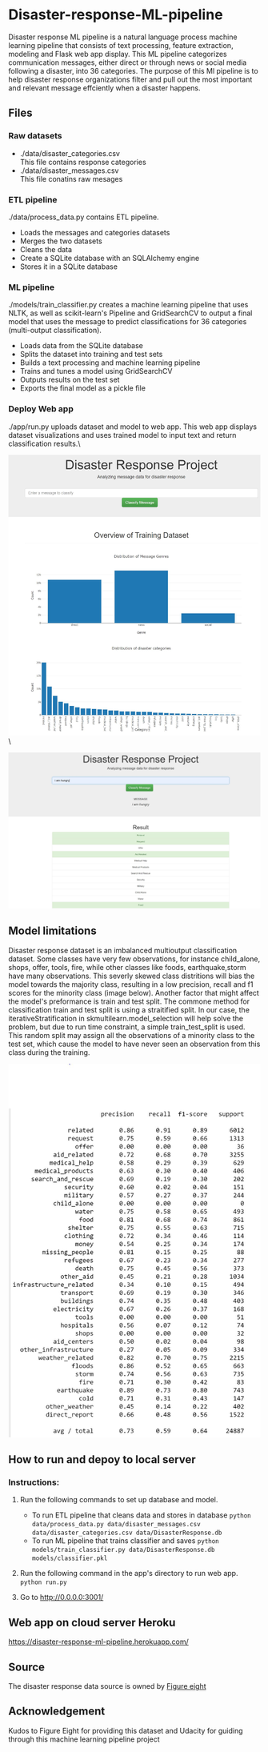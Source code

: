 # Disaster-response-ML-pipeline
Disaster response ML pipeline is a natural language process machine learning pipeline that consists of text processing, feature extraction, modeling and Flask web app display. This ML 
pipeline categorizes communication messages, either direct or through news or social media following a disaster, into 36 categories. The purpose of this Ml pipeline is to help disaster
response organizations filter and pull out the most important and relevant message effciently when a disaster happens. 


## Files
### Raw datasets
* ./data/disaster_categories.csv\
 This file contains response categories
* ./data/disaster_messages.csv\
 This file conatins raw mesages

### ETL pipeline
 ./data/process_data.py contains ETL pipeline. 
* Loads the messages and categories datasets
* Merges the two datasets
* Cleans the data
* Create a SQLite database with an SQLAlchemy engine
* Stores it in a SQLite database
 
### ML pipeline
./models/train_classifier.py creates a machine learning pipeline that uses NLTK, as well as scikit-learn's Pipeline and GridSearchCV to output a final model that uses 
the message to predict classifications for 36 categories (multi-output classification). 
* Loads data from the SQLite database
* Splits the dataset into training and test sets
* Builds a text processing and machine learning pipeline
* Trains and tunes a model using GridSearchCV
* Outputs results on the test set
* Exports the final model as a pickle file

### Deploy Web app
./app/run.py uploads dataset and model to web app. This web app displays dataset visualizations and uses trained model to input text and return classification results.\

![image info](./visualization.JPG)\

![image info](./classification.JPG)

## Model limitations
Disaster response dataset is an imbalanced multioutput classification dataset. Some classes have very few observations, for instance child_alone, shops, offer, tools, fire, while other classes like foods, earthquake,storm have many observations. This severly skewed class distritions will bias the model towards the majority class, resulting in a low precision, recall and f1 scores for the minority class (image below). Another factor that might affect the model's preformance is train and test split. The commone method for classification train and test split is using a straitified split. In our case, the iterativeStratification in skmultilearn.model_selection will help solve the problem, but due to run time constraint, a simple train_test_split is used. This random split may assign all the observations of a minority class to the test set, which cause the model to have never seen an observation from this class during the training.

![image info](./classification_report.JPG)

## How to run and depoy to local server
### Instructions:
1. Run the following commands to set up database and model.

    - To run ETL pipeline that cleans data and stores in database
        `python data/process_data.py data/disaster_messages.csv data/disaster_categories.csv data/DisasterResponse.db`
    - To run ML pipeline that trains classifier and saves
        `python models/train_classifier.py data/DisasterResponse.db models/classifier.pkl`

2. Run the following command in the app's directory to run web app.
    `python run.py`

3. Go to http://0.0.0.0:3001/

## Web app on cloud server Heroku
https://disaster-response-ml-pipeline.herokuapp.com/

## Source
The disaster response data source is owned by [Figure eight](https://appen.com/)

## Acknowledgement
Kudos to Figure Eight for providing this dataset and Udacity for guiding through this machine learning pipeline project



